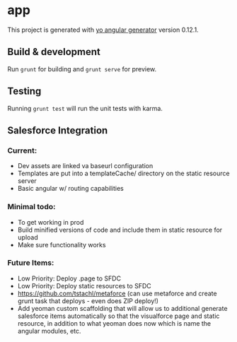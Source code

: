# app

This project is generated with [yo angular generator](https://github.com/yeoman/generator-angular)
version 0.12.1.

## Build & development

Run `grunt` for building and `grunt serve` for preview.

## Testing

Running `grunt test` will run the unit tests with karma.

## Salesforce Integration

### Current:
- Dev assets are linked va baseurl configuration
- Templates are put into a templateCache/ directory on the static resource server
- Basic angular w/ routing capabilities

### Minimal todo:
- To get working in prod 
- Build minified versions of code and include them in static resource for upload
- Make sure functionality works

### Future Items:

- Low Priority: Deploy .page to SFDC
- Low Priority: Deploy static resources to SFDC
- https://github.com/tstachl/metaforce (can use metaforce and create grunt task that deploys - even does ZIP deploy!)
- Add yeoman custom scaffolding that will allow us to additional generate salesforce items automatically so that the visualforce page and static resource, in addition to what yeoman does now which is name the angular modules, etc.